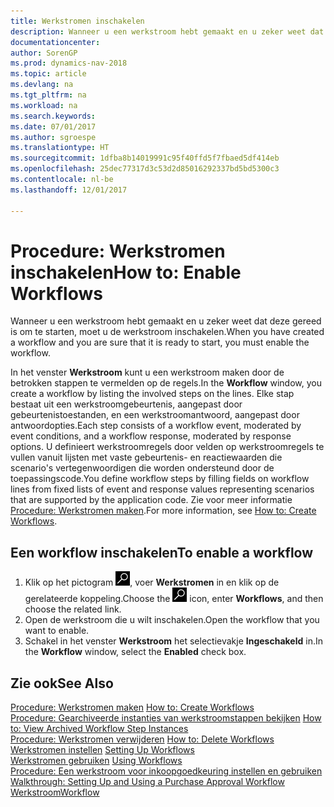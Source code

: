 ```yaml
---
title: Werkstromen inschakelen
description: Wanneer u een werkstroom hebt gemaakt en u zeker weet dat deze gereed is om te starten, moet u de werkstroom inschakelen.
documentationcenter: 
author: SorenGP
ms.prod: dynamics-nav-2018
ms.topic: article
ms.devlang: na
ms.tgt_pltfrm: na
ms.workload: na
ms.search.keywords: 
ms.date: 07/01/2017
ms.author: sgroespe
ms.translationtype: HT
ms.sourcegitcommit: 1dfba8b14019991c95f40ffd5f7fbaed5df414eb
ms.openlocfilehash: 25dec77317d3c53d2d85016292337bd5bd5300c3
ms.contentlocale: nl-be
ms.lasthandoff: 12/01/2017

---
```

# <a name="how-to-enable-workflows"></a><span data-ttu-id="aa167-103">Procedure: Werkstromen inschakelen</span><span class="sxs-lookup"><span data-stu-id="aa167-103">How to: Enable Workflows</span></span>
<span data-ttu-id="aa167-104">Wanneer u een werkstroom hebt gemaakt en u zeker weet dat deze gereed is om te starten, moet u de werkstroom inschakelen.</span><span class="sxs-lookup"><span data-stu-id="aa167-104">When you have created a workflow and you are sure that it is ready to start, you must enable the workflow.</span></span>  

 <span data-ttu-id="aa167-105">In het venster **Werkstroom** kunt u een werkstroom maken door de betrokken stappen te vermelden op de regels.</span><span class="sxs-lookup"><span data-stu-id="aa167-105">In the **Workflow** window, you create a workflow by listing the involved steps on the lines.</span></span> <span data-ttu-id="aa167-106">Elke stap bestaat uit een werkstroomgebeurtenis, aangepast door gebeurtenistoestanden, en een werkstroomantwoord, aangepast door antwoordopties.</span><span class="sxs-lookup"><span data-stu-id="aa167-106">Each step consists of a workflow event, moderated by event conditions, and a workflow response, moderated by response options.</span></span> <span data-ttu-id="aa167-107">U definieert werkstroomregels door velden op werkstroomregels te vullen vanuit lijsten met vaste gebeurtenis- en reactiewaarden die scenario's vertegenwoordigen die worden ondersteund door de toepassingscode.</span><span class="sxs-lookup"><span data-stu-id="aa167-107">You define workflow steps by filling fields on workflow lines from fixed lists of event and response values representing scenarios that are supported by the application code.</span></span> <span data-ttu-id="aa167-108">Zie voor meer informatie [Procedure: Werkstromen maken](across-how-to-create-workflows.md).</span><span class="sxs-lookup"><span data-stu-id="aa167-108">For more information, see [How to: Create Workflows](across-how-to-create-workflows.md).</span></span>  

## <a name="to-enable-a-workflow"></a><span data-ttu-id="aa167-109">Een workflow inschakelen</span><span class="sxs-lookup"><span data-stu-id="aa167-109">To enable a workflow</span></span>  
1.  <span data-ttu-id="aa167-110">Klik op het pictogram ![Zoeken naar pagina of rapport](media/ui-search/search_small.png "pictogram Zoeken naar pagina of rapport"), voer **Werkstromen** in en klik op de gerelateerde koppeling.</span><span class="sxs-lookup"><span data-stu-id="aa167-110">Choose the ![Search for Page or Report](media/ui-search/search_small.png "Search for Page or Report icon") icon, enter **Workflows**, and then choose the related link.</span></span>  
2.  <span data-ttu-id="aa167-111">Open de werkstroom die u wilt inschakelen.</span><span class="sxs-lookup"><span data-stu-id="aa167-111">Open the workflow that you want to enable.</span></span>  
3.  <span data-ttu-id="aa167-112">Schakel in het venster **Werkstroom** het selectievakje **Ingeschakeld** in.</span><span class="sxs-lookup"><span data-stu-id="aa167-112">In the **Workflow** window, select the **Enabled** check box.</span></span>  

## <a name="see-also"></a><span data-ttu-id="aa167-113">Zie ook</span><span class="sxs-lookup"><span data-stu-id="aa167-113">See Also</span></span>  
 <span data-ttu-id="aa167-114">[Procedure: Werkstromen maken](across-how-to-create-workflows.md) </span><span class="sxs-lookup"><span data-stu-id="aa167-114">[How to: Create Workflows](across-how-to-create-workflows.md) </span></span>  
 <span data-ttu-id="aa167-115">[Procedure: Gearchiveerde instanties van werkstroomstappen bekijken](across-how-to-view-archived-workflow-step-instances.md) </span><span class="sxs-lookup"><span data-stu-id="aa167-115">[How to: View Archived Workflow Step Instances](across-how-to-view-archived-workflow-step-instances.md) </span></span>  
 <span data-ttu-id="aa167-116">[Procedure: Werkstromen verwijderen](across-how-to-delete-workflows.md) </span><span class="sxs-lookup"><span data-stu-id="aa167-116">[How to: Delete Workflows](across-how-to-delete-workflows.md) </span></span>  
 <span data-ttu-id="aa167-117">[Werkstromen instellen](across-set-up-workflows.md) </span><span class="sxs-lookup"><span data-stu-id="aa167-117">[Setting Up Workflows](across-set-up-workflows.md) </span></span>  
 <span data-ttu-id="aa167-118">[Werkstromen gebruiken](across-use-workflows.md) </span><span class="sxs-lookup"><span data-stu-id="aa167-118">[Using Workflows](across-use-workflows.md) </span></span>  
 <span data-ttu-id="aa167-119">[Procedure: Een werkstroom voor inkoopgoedkeuring instellen en gebruiken](walkthrough-setting-up-and-using-a-purchase-approval-workflow.md) </span><span class="sxs-lookup"><span data-stu-id="aa167-119">[Walkthrough: Setting Up and Using a Purchase Approval Workflow](walkthrough-setting-up-and-using-a-purchase-approval-workflow.md) </span></span>  
 [<span data-ttu-id="aa167-120">Werkstroom</span><span class="sxs-lookup"><span data-stu-id="aa167-120">Workflow</span></span>](across-workflow.md)   

